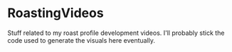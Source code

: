 RoastingVideos
==============

Stuff related to my roast profile development videos. I'll probably stick the code used to generate the visuals here eventually.